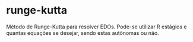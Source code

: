 # runge-kutta
Método de Runge-Kutta para resolver EDOs. Pode-se utilizar R estágios e quantas equações se desejar, sendo estas autônomas ou não.

